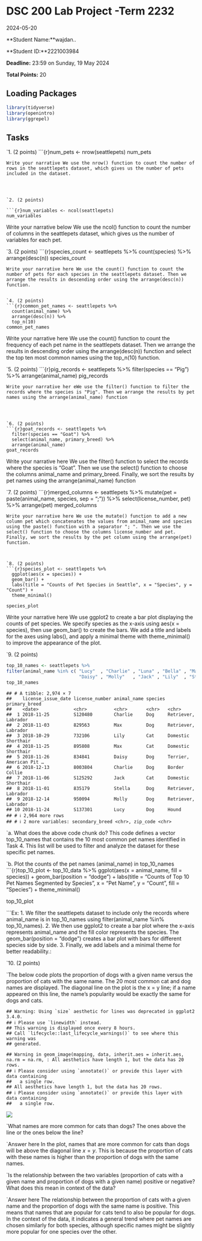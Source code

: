 DSC 200 Lab Project -Term 2232
================
2024-05-20

**Student Name:<insert your name here>**wajdan..

**Student ID:<insert ID here>**2221003984

**Deadline:** 23:59 on Sunday, 19 May 2024

**Total Points:** 20

## Loading Packages

``` r
library(tidyverse)
library(openintro)
library(ggrepel)
```

## Tasks

\`1. (2 points) \`\`\`{r}num_pets \<- nrow(seattlepets) num_pets

    Write your narrative We use the nrow() function to count the number of rows in the seattlepets dataset, which gives us the number of pets included in the dataset. 




    `2. (2 points)

    ```{r}num_variables <- ncol(seattlepets)
    num_variables

Write your narrative below We use the ncol() function to count the
number of columns in the seattlepets dataset, which gives us the number
of variables for each pet.

\`3. (2 points) \`\`\`{r}species_count \<- seattlepets %\>%
count(species) %\>% arrange(desc(n)) species_count

    Write your narrative here We use the count() function to count the number of pets for each species in the seattlepets dataset. Then we arrange the results in descending order using the arrange(desc(n)) function.


    `4. (2 points)
    ```{r}common_pet_names <- seattlepets %>%
      count(animal_name) %>%
      arrange(desc(n)) %>%
      top_n(10)
    common_pet_names

Write your narrative here We use the count() function to count the
frequency of each pet name in the seattlepets dataset. Then we arrange
the results in descending order using the arrange(desc(n)) function and
select the top ten most common names using the top_n(10) function.

\`5. (2 points) \`\`\`{r}pig_records \<- seattlepets %\>% filter(species
== “Pig”) %\>% arrange(animal_name) pig_records

    Write your narrative her eWe use the filter() function to filter the records where the species is "Pig". Then we arrange the results by pet names using the arrange(animal_name) function




    `6. (2 points)
    ```{r}goat_records <- seattlepets %>%
      filter(species == "Goat") %>%
      select(animal_name, primary_breed) %>%
      arrange(animal_name)
    goat_records

Write your narrative here We use the filter() function to select the
records where the species is “Goat”. Then we use the select() function
to choose the columns animal_name and primary_breed. Finally, we sort
the results by pet names using the arrange(animal_name) function

\`7. (2 points) \`\`\`{r}merged_columns \<- seattlepets %\>% mutate(pet
= paste(animal_name, species, sep = “;”)) %\>% select(license_number,
pet) %\>% arrange(pet) merged_columns

    Write your narrative here We use the mutate() function to add a new column pet which concatenates the values from animal_name and species using the paste() function with a separator "; ". Then we use the select() function to choose the columns license_number and pet. Finally, we sort the results by the pet column using the arrange(pet) function.



    `8. (2 points)
    ```{r}species_plot <- seattlepets %>%
      ggplot(aes(x = species)) +
      geom_bar() +
      labs(title = "Counts of Pet Species in Seattle", x = "Species", y = "Count") +
      theme_minimal()

    species_plot

Write your narrative here We use ggplot2 to create a bar plot displaying
the counts of pet species. We specify species as the x-axis using aes(x
= species), then use geom_bar() to create the bars. We add a title and
labels for the axes using labs(), and apply a minimal theme with
theme_minimal() to improve the appearance of the plot.

\`9. (2 points)

``` r
top_10_names <- seattlepets %>% 
filter(animal_name %in% c( "Lucy"  , "Charlie" , "Luna" , "Bella" , "Max"    , 
                           "Daisy" , "Molly"   , "Jack" , "Lily"  , "Stella" ))
top_10_names
```

    ## # A tibble: 2,974 × 7
    ##    license_issue_date license_number animal_name species primary_breed          
    ##    <date>             <chr>          <chr>       <chr>   <chr>                  
    ##  1 2018-11-25         S120480        Charlie     Dog     Retriever, Labrador    
    ##  2 2018-11-03         829563         Max         Dog     Retriever, Labrador    
    ##  3 2018-10-29         732106         Lily        Cat     Domestic Shorthair     
    ##  4 2018-11-25         895808         Max         Cat     Domestic Shorthair     
    ##  5 2018-11-26         834841         Daisy       Dog     Terrier, American Pit …
    ##  6 2018-12-13         8003804        Charlie     Dog     Border Collie          
    ##  7 2018-11-06         S125292        Jack        Cat     Domestic Shorthair     
    ##  8 2018-11-01         835179         Stella      Dog     Retriever, Labrador    
    ##  9 2018-12-14         950094         Molly       Dog     Retriever, Labrador    
    ## 10 2018-11-24         S137301        Lucy        Dog     Hound                  
    ## # ℹ 2,964 more rows
    ## # ℹ 2 more variables: secondary_breed <chr>, zip_code <chr>

\`a. What does the above code chunk do? This code defines a vector
top_10_names that contains the 10 most common pet names identified in
Task 4. This list will be used to filter and analyze the dataset for
these specific pet names.

\`b. Plot the counts of the pet names (animal_name) in top_10_names
\`\`\`{r}top_10_plot \<- top_10_data %\>% ggplot(aes(x = animal_name,
fill = species)) + geom_bar(position = “dodge”) + labs(title = “Counts
of Top 10 Pet Names Segmented by Species”, x = “Pet Name”, y = “Count”,
fill = “Species”) + theme_minimal()

top_10_plot

\`\`\`Ex: 1. We filter the seattlepets dataset to include only the
records where animal_name is in top_10_names using filter(animal_name
%in% top_10_names). 2. We then use ggplot2 to create a bar plot where
the x-axis represents animal_name and the fill color represents the
species. The geom_bar(position = “dodge”) creates a bar plot with bars
for different species side by side. 3. Finally, we add labels and a
minimal theme for better readability.:

\`10. (2 points)

\`The below code plots the proportion of dogs with a given name versus
the proportion of cats with the same name. The 20 most common cat and
dog names are displayed. The diagonal line on the plot is the x = y
line; if a name appeared on this line, the name’s popularity would be
exactly the same for dogs and cats.

    ## Warning: Using `size` aesthetic for lines was deprecated in ggplot2 3.4.0.
    ## ℹ Please use `linewidth` instead.
    ## This warning is displayed once every 8 hours.
    ## Call `lifecycle::last_lifecycle_warnings()` to see where this warning was
    ## generated.

    ## Warning in geom_image(mapping, data, inherit.aes = inherit.aes, na.rm = na.rm, : All aesthetics have length 1, but the data has 20 rows.
    ## ℹ Please consider using `annotate()` or provide this layer with data containing
    ##   a single row.
    ## All aesthetics have length 1, but the data has 20 rows.
    ## ℹ Please consider using `annotate()` or provide this layer with data containing
    ##   a single row.

![](Lab_project_files/figure-gfm/unnamed-chunk-2-1.png)<!-- -->

\`What names are more common for cats than dogs? The ones above the line
or the ones below the line?

\`Answer here In the plot, names that are more common for cats than dogs
will be above the diagonal line $x = y$. This is because the proportion
of cats with these names is higher than the proportion of dogs with the
same names.

\`Is the relationship between the two variables (proportion of cats with
a given name and proportion of dogs with a given name) positive or
negative? What does this mean in context of the data?

\`Answer here The relationship between the proportion of cats with a
given name and the proportion of dogs with the same name is positive.
This means that names that are popular for cats tend to also be popular
for dogs. In the context of the data, it indicates a general trend where
pet names are chosen similarly for both species, although specific names
might be slightly more popular for one species over the other.
